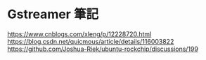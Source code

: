 # Gstreamer 筆記
https://www.cnblogs.com/xleng/p/12228720.html
https://blog.csdn.net/quicmous/article/details/116003822
https://github.com/Joshua-Riek/ubuntu-rockchip/discussions/199